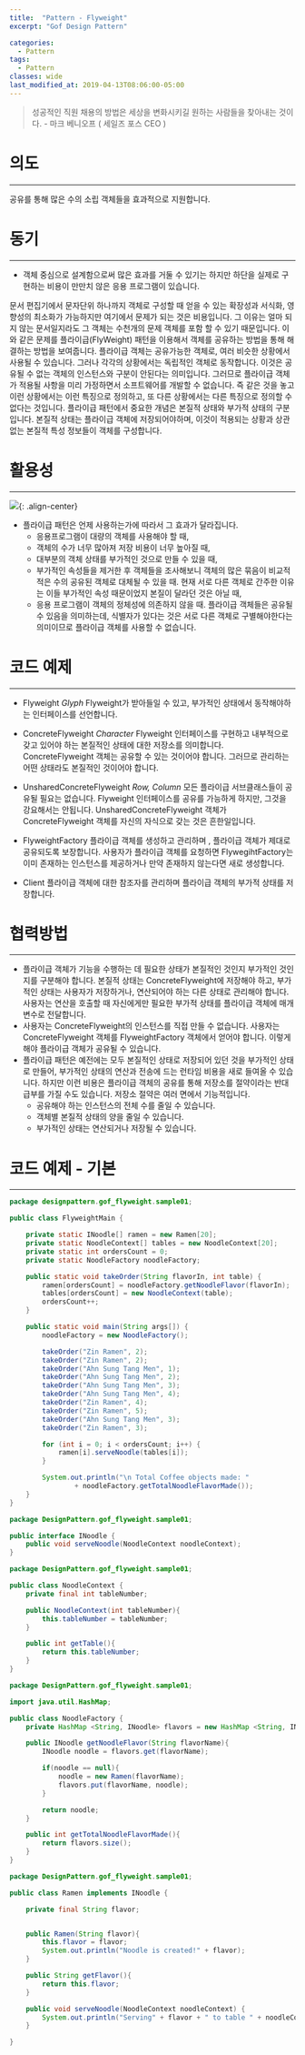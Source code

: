 ```yaml
---
title:  "Pattern - Flyweight"
excerpt: "Gof Design Pattern"

categories:
  - Pattern
tags:
  - Pattern 
classes: wide
last_modified_at: 2019-04-13T08:06:00-05:00
---
```


> 성공적인 직원 채용의 방법은 세상을 변화시키길 원하는 사람들을 찾아내는 것이다. - 마크 베니오프 ( 세일즈 포스 CEO )

# 의도 

***

공유를 통해 많은 수의 소립 객체들을 효과적으로 지원합니다.

# 동기 

***

- 객체 중심으로 설계함으로써 많은 효과를 거둘 수 있기는 하지만 하단을 실제로 구현하는 비용이 만만치 않은 응용 프로그램이 있습니다.

문서 편집기에서 문자단위 하나까지 객체로 구성할 때 얻을 수 있는 확장성과 서식화, 영향성의 최소화가 가능하지만 여기에서 문제가 되는 것은 비용입니다. 그 이유는 얼마 되지 않는 문서일지라도 그 객체는 수천개의 문제 객체를 포함 할 수 있기 때문입니다. 이와 같은 문제를 플라이급(FlyWeight) 패턴을 이용해서 객체를 공유하는 방법을 통해 해결하는 방법을 보여줍니다.
플라이급 객체는 공유가능한 객체로, 여러 비슷한 상황에서 사용될 수 있습니다. 그러나 각각의 상황에서는 독립적인 객체로 동작합니다. 이것은 공유될 수 없는 객체의 인스턴스와 구분이 안된다는 의미입니다. 그러므로 플라이급 객체가 적용될 사항을 미리 가정하면서 소프트웨어를 개발할 수 없습니다. 즉 같은 것을 놓고 이런 상황에서는 이런 특징으로 정의하고, 또 다른 상황에서는 다른 특징으로 정의할 수 없다는 것입니다. 플라이급 패턴에서 중요한 개념은 본질적 상태와 부가적 상태의 구분입니다.
본질적 상태는 플라이급 객체에 저장되어야하며, 이것이 적용되는 상황과 상관없는 본질적 특성 정보들이 객체를 구성합니다.

# 활용성  

***

![](https://keepinmindsh.github.io/lines/assets/img/flyweight.png){: .align-center}

- 플라이급 패턴은 언제 사용하는가에 따라서 그 효과가 달라집니다.
  - 응용프로그램이 대량의 객체를 사용해야 할 때,
  - 객체의 수가 너무 많아져 저장 비용이 너무 높아질 때,
  - 대부분의 객체 상태를 부가적인 것으로 만들 수 있을 때,
  - 부가적인 속성들을 제거한 후 객체들을 조사해보니 객체의 많은 묶음이 비교적 적은 수의 공유된 객체로 대체될 수 있을 때. 현재 서로 다른 객체로 간주한 이유는 이들 부가적인 속성 때문이었지 본질이 달라던 것은 아닐 때,
  - 응용 프로그램이 객체의 정체성에 의존하지 않을 때. 플라이급 객체들은 공유될 수 있음을 의미하는데, 식별자가 있다는 것은 서로 다른 객체로 구별해야한다는 의미이므로 플라이급 객체를 사용할 수 없습니다.

# 코드 예제 

***

- Flyweight
*Glyph*
Flyweight가 받아들일 수 있고, 부가적인 상태에서 동작해야하는 인터페이스를 선언합니다.

- ConcreteFlyweight
*Character*
Flyweight 인터페이스를 구현하고 내부적으로 갖고 있어야 하는 본질적인 상태에 대한 저장소를 의미합니다. ConcreteFlyweight 객체는 공유할 수 있는 것이어야 합니다. 그러므로 관리하는 어떤 상태라도 본질적인 것이어야 합니다.

- UnsharedConcreteFlyweight
*Row, Column*
모든 플라이급 서브클래스들이 공유될 필요는 없습니다. Flyweight 인터페이스를 공유를 가능하게 하지만, 그것을 강요해서는 안됩니다. UnsharedConcreteFlyweight 객체가 ConcreteFlyweight 객체를 자신의 자식으로 갖는 것은 흔한일입니다.

- FlyweightFactory
플라이급 객체를 생성하고 관리하며 , 플라이급 객체가 제대로 공유되도록 보장합니다. 사용자가 플라이급 객체를 요청하면 FlywegihtFactory는 이미 존재하는 인스턴스를 제공하거나 만약 존재하지 않는다면 새로 생성합니다.

- Client
플라이급 객체에 대한 참조자를 관리하며 플라이급 객체의 부가적 상태를 저장합니다.

# 협력방법

***

- 플라이급 객체가 기능을 수행하는 데 필요한 상태가 본질적인 것인지 부가적인 것인지를 구분해야 합니다. 본질적 상태는 ConcreteFlyweight에 저장해야 하고, 부가적인 상태는 사용자가 저장하거나, 연산되어야 하는 다른 상태로 관리해야 합니다. 사용자는 연산을 호출할 때 자신에게만 필요한 부가적 상태를 플라이급 객체에 매개변수로 전달합니다.
- 사용자는 ConcreteFlyweight의 인스턴스를 직접 만들 수 없습니다. 사용자는 ConcreteFlyweight 객체를 FlyweightFactory 객체에서 얻어야 합니다. 이렇게 해야 플라이급 객체가 공유될 수 있습니다.
- 플라이급 패턴은 예전에는 모두 본질적인 상태로 저장되어 있던 것을 부가적인 상태로 만들어, 부가적인 상태의 연산과 전송에 드는 런타임 비용을 새로 들여올 수 있습니다. 하지만 이런 비용은 플라이급 객체의 공유를 통해 저장소를 절약이라는 반대급부를 가질 수도 있습니다. 저장소 절약은 여러 면에서 기능적입니다.
  - 공유해야 하는 인스턴스의 전체 수를 줄일 수 있습니다.
  - 객체별 본질적 상태의 양을 줄일 수 있습니다.
  - 부가적인 상태는 연산되거나 저장될 수 있습니다.

# 코드 예제 - 기본

***

```java
package designpattern.gof_flyweight.sample01;

public class FlyweightMain {

    private static INoodle[] ramen = new Ramen[20];
    private static NoodleContext[] tables = new NoodleContext[20];
    private static int ordersCount = 0;
    private static NoodleFactory noodleFactory;

    public static void takeOrder(String flavorIn, int table) {
        ramen[ordersCount] = noodleFactory.getNoodleFlavor(flavorIn);
        tables[ordersCount] = new NoodleContext(table);
        ordersCount++;
    }

    public static void main(String args[]) {
        noodleFactory = new NoodleFactory();

        takeOrder("Zin Ramen", 2);
        takeOrder("Zin Ramen", 2);
        takeOrder("Ahn Sung Tang Men", 1);
        takeOrder("Ahn Sung Tang Men", 2);
        takeOrder("Ahn Sung Tang Men", 3);
        takeOrder("Ahn Sung Tang Men", 4);
        takeOrder("Zin Ramen", 4);
        takeOrder("Zin Ramen", 5);
        takeOrder("Ahn Sung Tang Men", 3);
        takeOrder("Zin Ramen", 3);

        for (int i = 0; i < ordersCount; i++) {
            ramen[i].serveNoodle(tables[i]);
        }

        System.out.println("\n Total Coffee objects made: "
                + noodleFactory.getTotalNoodleFlavorMade());
    }
}  
```

```java
package DesignPattern.gof_flyweight.sample01;

public interface INoodle {
    public void serveNoodle(NoodleContext noodleContext);
}

package DesignPattern.gof_flyweight.sample01;

public class NoodleContext {
    private final int tableNumber;

    public NoodleContext(int tableNumber){
        this.tableNumber = tableNumber;
    }

    public int getTable(){
        return this.tableNumber;
    }
}

package DesignPattern.gof_flyweight.sample01;

import java.util.HashMap;

public class NoodleFactory {
    private HashMap <String, INoodle> flavors = new HashMap <String, INoodle>();

    public INoodle getNoodleFlavor(String flavorName){
        INoodle noodle = flavors.get(flavorName);

        if(noodle == null){
            noodle = new Ramen(flavorName);
            flavors.put(flavorName, noodle);
        }

        return noodle;
    }

    public int getTotalNoodleFlavorMade(){
        return flavors.size();
    }
}

package DesignPattern.gof_flyweight.sample01;

public class Ramen implements INoodle {

    private final String flavor;


    public Ramen(String flavor){
        this.flavor = flavor;
        System.out.println("Noodle is created!" + flavor);
    }

    public String getFlavor(){
        return this.flavor;
    }

    public void serveNoodle(NoodleContext noodleContext) {
        System.out.println("Serving" + flavor + " to table " + noodleContext.getTable());
    }

}
```